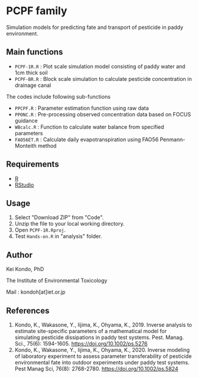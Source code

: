 # PCPF family

Simulation models for predicting fate and transport of pesticide in paddy environment.

## Main functions

-   `PCPF-1R.R` : Plot scale simulation model consisting of paddy water and 1cm thick soil
-   `PCPF-BR.R` : Block scale simulation to calculate pesticide concentration in drainage canal

The codes include following sub-functions

-   `PPCPF.R` : Parameter estimation function using raw data
-   `PPONC.R` : Pre-processing observed concentration data based on FOCUS guidance
-   `WBcalc.R` : Function to calculate water balance from specified parameters
-   `FAO56ET.R` : Calculate daily evapotranspiration using FAO56 Penmann-Monteith method

## Requirements

-   [R](https://cran.r-project.org/)
-   [RStudio](https://www.rstudio.com/)

## Usage

1.  Select "Download ZIP" from "Code".
2.  Unzip the file to your local working directory.
3.  Open `PCPF-1R.Rproj`.
4.  Test `Hands-on.R` in "analysis" folder.

## Author

Kei Kondo, PhD

The Institute of Environmental Toxicology

Mail : kondoh[at]iet.or.jp

## References

1.  Kondo, K., Wakasone, Y., Iijima, K., Ohyama, K., 2019. Inverse analysis to estimate site-specific parameters of a mathematical model for simulating pesticide dissipations in paddy test systems. Pest. Manag. Sci., 75(6): 1594-1605. <https://doi.org/10.1002/ps.5276>
2.  Kondo, K., Wakasone, Y., Iijima, K., Ohyama, K., 2020. Inverse modeling of laboratory experiment to assess parameter transferability of pesticide environmental fate into outdoor experiments under paddy test systems. Pest Manag Sci, 76(8): 2768-2780. <https://doi.org/10.1002/ps.5824>
